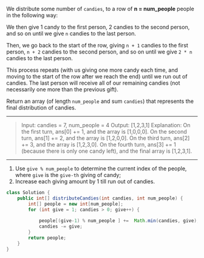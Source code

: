 We distribute some number of `candies`, to a row of **n = num_people** people in the following way:

We then give 1 candy to the first person, 2 candies to the second person, and so on until we give `n` candies to the last person.

Then, we go back to the start of the row, giving `n + 1` candies to the first person, `n + 2` candies to the second person, and so on until we give `2 * n` candies to the last person.

This process repeats (with us giving one more candy each time, and moving to the start of the row after we reach the end) until we run out of candies.  The last person will receive all of our remaining candies (not necessarily one more than the previous gift).

Return an array (of length `num_people` and sum `candies`) that represents the final distribution of candies.

---

> Input: candies = 7, num_people = 4
> Output: [1,2,3,1]
> Explanation:
> On the first turn, ans[0] += 1, and the array is [1,0,0,0].
> On the second turn, ans[1] += 2, and the array is [1,2,0,0].
> On the third turn, ans[2] += 3, and the array is [1,2,3,0].
> On the fourth turn, ans[3] += 1 (because there is only one candy left), and the final array is [1,2,3,1].

---

1. Use `give % num_people` to determine the current index of the people, where `give` is the `give-th` giving of candy;
2. Increase each giving amount by 1 till run out of candies.

```JAVA
class Solution {
    public int[] distributeCandies(int candies, int num_people) {
        int[] people = new int[num_people];
        for (int give = 1; candies > 0; give++) {
            
            people[(give-1) % num_people ] +=  Math.min(candies, give);
            candies -= give;
        }
        return people;
    }
}
```

